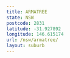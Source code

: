 ```yaml
---
title: ARMATREE
state: NSW
postcode: 2831
latitude: -31.927892
longitude: 146.615174
url: /nsw/armatree/
layout: suburb
---
```


